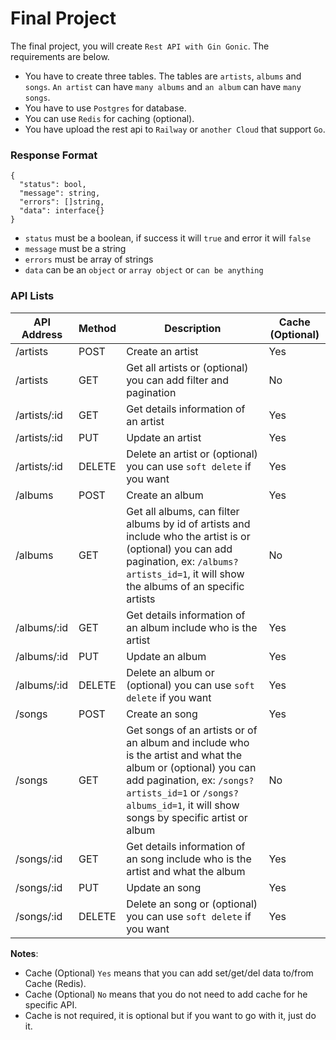 # Final Project

The final project, you will create `Rest API with Gin Gonic`. The requirements are below.

- You have to create three tables. The tables are `artists`, `albums` and `songs`. `An artist` can have `many albums` and `an album` can have `many songs`.
- You have to use `Postgres` for database.
- You can use `Redis` for caching (optional).
- You have upload the rest api to `Railway` or `another Cloud` that support `Go`.

### Response Format

```
{
  "status": bool,
  "message": string,
  "errors": []string,
  "data": interface{}
}
```

- `status` must be a boolean, if success it will `true` and error it will `false`
- `message` must be a string
- `errors` must be array of strings
- `data` can be an `object` or `array object` or `can be anything`

### API Lists

| API Address  | Method | Description                                                                                                                                                                                                                     | Cache (Optional) |
| ------------ | ------ | ------------------------------------------------------------------------------------------------------------------------------------------------------------------------------------------------------------------------------- | ---------------- |
| /artists     | POST   | Create an artist                                                                                                                                                                                                                | Yes              |
| /artists     | GET    | Get all artists or (optional) you can add filter and pagination                                                                                                                                                                 | No               |
| /artists/:id | GET    | Get details information of an artist                                                                                                                                                                                            | Yes              |
| /artists/:id | PUT    | Update an artist                                                                                                                                                                                                                | Yes              |
| /artists/:id | DELETE | Delete an artist or (optional) you can use `soft delete` if you want                                                                                                                                                            | Yes              |
| /albums      | POST   | Create an album                                                                                                                                                                                                                 | Yes              |
| /albums      | GET    | Get all albums, can filter albums by id of artists and include who the artist is or (optional) you can add pagination, ex: `/albums?artists_id=1`, it will show the albums of an specific artists                               | No               |
| /albums/:id  | GET    | Get details information of an album include who is the artist                                                                                                                                                                   | Yes              |
| /albums/:id  | PUT    | Update an album                                                                                                                                                                                                                 | Yes              |
| /albums/:id  | DELETE | Delete an album or (optional) you can use `soft delete` if you want                                                                                                                                                             | Yes              |
| /songs       | POST   | Create an song                                                                                                                                                                                                                  | Yes              |
| /songs       | GET    | Get songs of an artists or of an album and include who is the artist and what the album or (optional) you can add pagination, ex: `/songs?artists_id=1` or `/songs?albums_id=1`, it will show songs by specific artist or album | No               |
| /songs/:id   | GET    | Get details information of an song include who is the artist and what the album                                                                                                                                                 | Yes              |
| /songs/:id   | PUT    | Update an song                                                                                                                                                                                                                  | Yes              |
| /songs/:id   | DELETE | Delete an song or (optional) you can use `soft delete` if you want                                                                                                                                                              | Yes              |

**Notes**:

- Cache (Optional) `Yes` means that you can add set/get/del data to/from Cache (Redis).
- Cache (Optional) `No` means that you do not need to add cache for he specific API.
- Cache is not required, it is optional but if you want to go with it, just do it.
